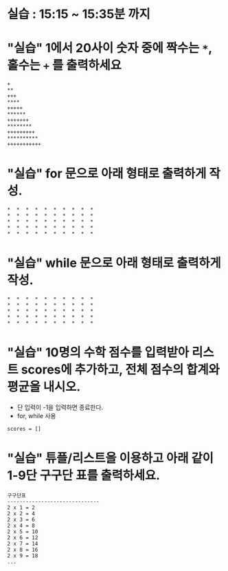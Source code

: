# 실습 : 15:15 ~ 15:35분 까지

# "실습" 1에서 20사이 숫자 중에 짝수는 `*`, 홀수는 `+` 를 출력하세요

```
+
**
+++
****
+++++
******
+++++++
********
+++++++++
**********
+++++++++++
```


# "실습" for 문으로 아래 형태로 출력하게 작성.

```
*  *  *  *  *  *  *  *  *  *  
*  *  *  *  *  *  *  *  *  *  
*  *  *  *  *  *  *  *  *  *  
*  *  *  *  *  *  *  *  *  *  
*  *  *  *  *  *  *  *  *  *  
```

# "실습" while 문으로 아래 형태로 출력하게 작성.

```
*  *  *  *  *  *  *  *  *  *  
*  *  *  *  *  *  *  *  *  *  
*  *  *  *  *  *  *  *  *  *  
*  *  *  *  *  *  *  *  *  *  
*  *  *  *  *  *  *  *  *  *  
```


# "실습" 10명의 수학 점수를 입력받아 리스트 scores에 추가하고, 전체 점수의 합계와 평균을 내시오.
 - 단 입력이 -1을 입력하면 종료한다.
 - for, while 사용
```
scores = []
```


# "실습" 튜플/리스트을 이용하고 아래 같이 1-9단 구구단 표를 출력하세요.

```
구구단표
------------------------------
2 x 1 = 2
2 x 2 = 4
2 x 3 = 6
2 x 4 = 8
2 x 5 = 10
2 x 6 = 12
2 x 7 = 14
2 x 8 = 16
2 x 9 = 18
...
```
